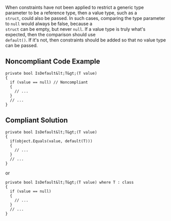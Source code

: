 
When constraints have not been applied to restrict a generic type parameter to be a reference type, then a value type, such as a<br>`struct`, could also be passed. In such cases, comparing the type parameter to `null` would always be false, because a<br>`struct` can be empty, but never `null`. If a value type is truly what's expected, then the comparison should use<br>`default()`. If it's not, then constraints should be added so that no value type can be passed.

## Noncompliant Code Example


    private bool IsDefault&lt;T&gt;(T value)
    {
      if (value == null) // Noncompliant
      {
        // ...
      }
      // ...
    }


## Compliant Solution


    private bool IsDefault&lt;T&gt;(T value)
    {
      if(object.Equals(value, default(T)))
      {
        // ...
      }
      // ...
    }


or


    private bool IsDefault&lt;T&gt;(T value) where T : class
    {
      if (value == null)
      {
        // ...
      }
      // ...
    }


